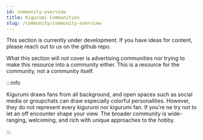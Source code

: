 ```yaml
---
id: community-overview
title: Kigurumi Communities
slug: /community/community-overview
---
```


This section is currently under development. If you have ideas for content, please reach out to us
on the github repo.

What this section will _not_ cover is advertising communities nor trying to make this resource into
a community either. This is a resource for the community, not a community itself.

:::info

Kigurumi draws fans from all background, and open spaces such as social media or groupchats can draw especially colorful personalities. However, they do not represent every kigurumi nor kigurumi fan. If you’re ne try not to let an off encounter shape your view. The broader community is wide-ranging, welcoming, and rich with unique approaches to the hobby.

:::
